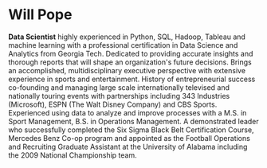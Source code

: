 # Will Pope
**Data Scientist** highly experienced in Python, SQL, Hadoop, Tableau and machine learning with
a professional certification in Data Science and Analytics from Georgia Tech. Dedicated to
providing accurate insights and thorough reports that will shape an organization's future
decisions. Brings an accomplished, multidisciplinary executive perspective with extensive
experience in sports and entertainment. History of entrepreneurial success co-founding and
managing large scale internationally televised and nationally touring events with partnerships
including 343 Industries (Microsoft), ESPN (The Walt Disney Company) and CBS Sports.
Experienced using data to analyze and improve processes with a M.S. in Sport Management,
B.S. in Operations Management. A demonstrated leader who successfully completed the Six
Sigma Black Belt Certification Course, Mercedes Benz Co-op program and appointed as the
Football Operations and Recruiting Graduate Assistant at the University of Alabama including
the 2009 National Championship team.
